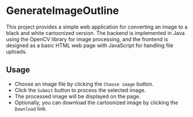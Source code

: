 # GenerateImageOutline

This project provides a simple web application for converting an image to a black and white cartoonized version. The backend is implemented in Java using the OpenCV library for image processing, and the frontend is designed as a basic HTML web page with JavaScript for handling file uploads.

## Usage
- Choose an image file by clicking the `Choose image` button.
- Click the `Submit` button to process the selected image.
- The processed image will be displayed on the page.
- Optionally, you can download the cartoonized image by clicking the `Download` link.
